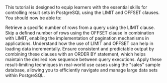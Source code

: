 This tutorial is designed to equip learners with the essential skills for controlling result sets in PostgreSQL using the LIMIT and OFFSET clauses. You should now be able to:

Retrieve a specific number of rows from a query using the LIMIT clause.
Skip a defined number of rows using the OFFSET clause in combination with LIMIT, enabling the implementation of pagination mechanisms in applications.
Understand how the use of LIMIT and OFFSET can help in loading data incrementally.
Ensure consistent and predictable output by combining these clauses with an ORDER BY statement, which helps maintain the desired row sequence between query executions.
Apply these result-limiting techniques in real-world use cases using the "sales" sample database, allowing you to efficiently navigate and manage large data sets within PostgreSQL.